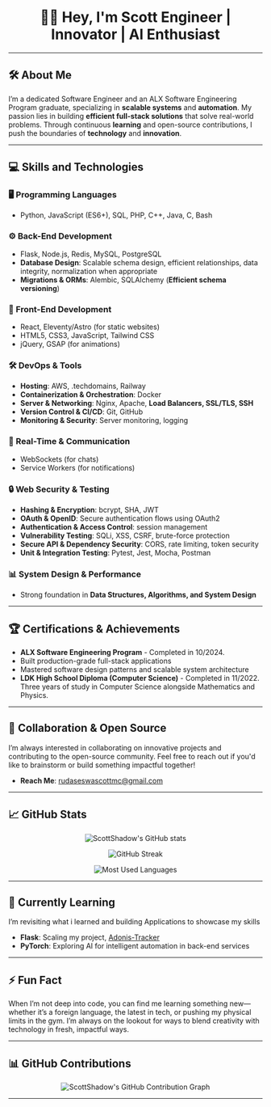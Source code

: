 <h1 align="center">👨‍💻 Hey, I'm Scott 
 Engineer | Innovator | AI Enthusiast</h1>

---

## 🛠️ **About Me**
I’m a dedicated Software Engineer and an ALX Software Engineering Program graduate, specializing in **scalable systems** and **automation**. My passion lies in building **efficient full-stack solutions** that solve real-world problems. Through continuous **learning** and open-source contributions, I push the boundaries of **technology** and **innovation**.

---

## 💻 **Skills and Technologies**  

### **🖥️ Programming Languages**  
- Python, JavaScript (ES6+), SQL, PHP, C++, Java, C, Bash  

### **⚙️ Back-End Development**  
- Flask, Node.js, Redis, MySQL, PostgreSQL  
- **Database Design**: Scalable schema design, efficient relationships, data integrity, normalization when appropriate  
- **Migrations & ORMs**: Alembic, SQLAlchemy (**Efficient schema versioning**)

 

### **🎨 Front-End Development**  
- React, Eleventy/Astro (for static websites)  
- HTML5, CSS3, JavaScript, Tailwind CSS  
- jQuery, GSAP (for animations)  

### **🛠️ DevOps & Tools**  
- **Hosting**: AWS, .techdomains, Railway  
- **Containerization & Orchestration**: Docker  
- **Server & Networking**: Nginx, Apache, **Load Balancers, SSL/TLS, SSH** 
- **Version Control & CI/CD**: Git, GitHub  
- **Monitoring & Security**: Server monitoring, logging  

### **📡 Real-Time & Communication**  
- WebSockets (for chats)
- Service Workers (for notifications)

### **🔒 Web Security & Testing**  
- **Hashing & Encryption**: bcrypt, SHA, JWT
- **OAuth & OpenID**: Secure authentication flows using OAuth2
- **Authentication & Access Control**: session management  
- **Vulnerability Testing**: SQLi, XSS, CSRF, brute-force protection  
- **Secure API & Dependency Security**: CORS, rate limiting, token security  
- **Unit & Integration Testing**: Pytest, Jest, Mocha, Postman
  
### **📊 System Design & Performance**  
- Strong foundation in **Data Structures, Algorithms, and System Design**  
---

## 🏆 **Certifications & Achievements**
- **ALX Software Engineering Program** - Completed in 10/2024.
 - Built production-grade full-stack applications
  - Mastered software design patterns and scalable system architecture
- **LDK High School Diploma (Computer Science)** - Completed in 11/2022. Three years of study in Computer Science alongside Mathematics and Physics.

---

## 👥 **Collaboration & Open Source**
I’m always interested in collaborating on innovative projects and contributing to the open-source community. Feel free to reach out if you'd like to brainstorm or build something impactful together!

- **Reach Me**: [rudaseswascottmc@gmail.com](mailto:rudaseswascottmc@gmail.com)

---

## 📈 **GitHub Stats**
<p align="center">
  <img src="https://github-readme-stats.vercel.app/api?username=ScottShadow&show_icons=true&theme=radical" alt="ScottShadow's GitHub stats">
</p>

<p align="center">
  <img src="https://github-readme-streak-stats.herokuapp.com/?user=ScottShadow&theme=radical" alt="GitHub Streak">
</p>

<p align="center">
  <img src="https://github-readme-stats.vercel.app/api/top-langs/?username=ScottShadow&layout=compact&theme=radical" alt="Most Used Languages">
</p>

---

## 🌱 **Currently Learning**  
I’m revisiting what i learned and building Applications to showcase my skills

- **Flask**: Scaling my project, [Adonis-Tracker](https://adonis-project-production.up.railway.app/api/v2/login)  
- **PyTorch**: Exploring AI for intelligent automation in back-end services

---

## ⚡ **Fun Fact**
When I’m not deep into code, you can find me learning something new—whether it’s a foreign language, the latest in tech, or pushing my physical limits in the gym. I’m always on the lookout for ways to blend creativity with technology in fresh, impactful ways.

---

## 📊 **GitHub Contributions**
<p align="center">
  <img src="https://github-profile-summary-cards.vercel.app/api/cards/profile-details?username=ScottShadow&theme=radical" alt="ScottShadow's GitHub Contribution Graph">
</p>

<!---
ScottShadow/ScottShadow is a ✨ special ✨ repository because its `README.md` (this file) appears on your GitHub profile.
You can click the Preview link to take a look at your changes.
--->

---
